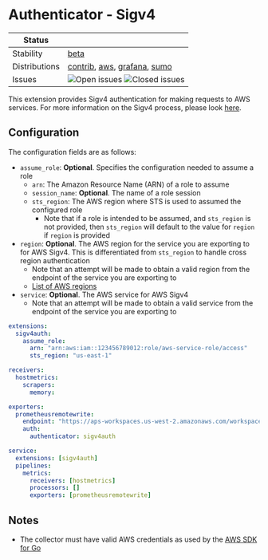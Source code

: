 # Authenticator - Sigv4
<!-- status autogenerated section -->
| Status        |           |
| ------------- |-----------|
| Stability     | [beta]  |
| Distributions | [contrib], [aws], [grafana], [sumo] |
| Issues        | ![Open issues](https://img.shields.io/github/issues-search/open-telemetry/opentelemetry-collector-contrib?query=is%3Aissue%20is%3Aopen%20label%3Aextension%2Fsigv4auth%20&label=open&color=orange&logo=opentelemetry) ![Closed issues](https://img.shields.io/github/issues-search/open-telemetry/opentelemetry-collector-contrib?query=is%3Aissue%20is%3Aclosed%20label%3Aextension%2Fsigv4auth%20&label=closed&color=blue&logo=opentelemetry) |

[beta]: https://github.com/open-telemetry/opentelemetry-collector#beta
[contrib]: https://github.com/open-telemetry/opentelemetry-collector-releases/tree/main/distributions/otelcol-contrib
[aws]: https://github.com/aws-observability/aws-otel-collector
[grafana]: https://github.com/grafana/agent
[sumo]: https://github.com/SumoLogic/sumologic-otel-collector
<!-- end autogenerated section -->

This extension provides Sigv4 authentication for making requests to AWS services. For more information on the Sigv4 process, please look [here](https://docs.aws.amazon.com/general/latest/gr/signature-version-4.html).

## Configuration

The configuration fields are as follows:

* `assume_role`: **Optional**. Specifies the configuration needed to assume a role
  * `arn`: The Amazon Resource Name (ARN) of a role to assume
  * `session_name`: **Optional**. The name of a role session
  * `sts_region`: The AWS region where STS is used to assumed the configured role
    * Note that if a role is intended to be assumed, and `sts_region` is not provided, then `sts_region` will default to the value for `region` if `region` is provided
* `region`: **Optional**. The AWS region for the service you are exporting to for AWS Sigv4. This is differentiated from `sts_region` to handle cross region authentication
    * Note that an attempt will be made to obtain a valid region from the endpoint of the service you are exporting to
    * [List of AWS regions](https://docs.aws.amazon.com/AmazonRDS/latest/UserGuide/Concepts.RegionsAndAvailabilityZones.html)
* `service`: **Optional**. The AWS service for AWS Sigv4
    * Note that an attempt will be made to obtain a valid service from the endpoint of the service you are exporting to


```yaml
extensions:
  sigv4auth:
    assume_role:
      arn: "arn:aws:iam::123456789012:role/aws-service-role/access"
      sts_region: "us-east-1"

receivers:
  hostmetrics:
    scrapers:
      memory:

exporters:
  prometheusremotewrite:
    endpoint: "https://aps-workspaces.us-west-2.amazonaws.com/workspaces/ws-XXX/api/v1/remote_write"
    auth:
      authenticator: sigv4auth

service:
  extensions: [sigv4auth]
  pipelines:
    metrics:
      receivers: [hostmetrics]
      processors: []
      exporters: [prometheusremotewrite]
```

## Notes

* The collector must have valid AWS credentials as used by the [AWS SDK for Go](https://aws.github.io/aws-sdk-go-v2/docs/configuring-sdk/#specifying-credentials)
